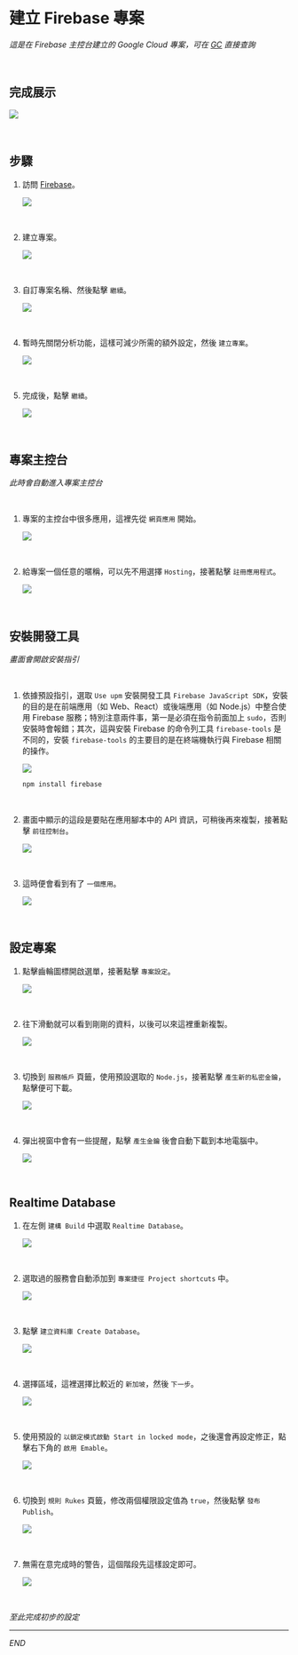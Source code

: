 # 建立 Firebase 專案

_這是在 Firebase 主控台建立的 Google Cloud 專案，可在 [GC](https://cloud.google.com/free?utm_source=google&utm_medium=cpc&utm_campaign=japac-TW-all-zh-dr-BKWS-all-core-trial-EXA-dr-1605216&utm_content=text-ad-none-none-DEV_c-CRE_644095273672-ADGP_Hybrid%20%7C%20BKWS%20-%20EXA%20%7C%20Txt%20~%20GCP_General_core%20brand_main-KWID_43700074766895895-aud-970366092687%3Akwd-6458750523&userloc_9040379-network_g&utm_term=KW_google%20cloud&gad_source=1&gclid=CjwKCAjw7oeqBhBwEiwALyHLM6yxfxy1e1fy44bdmMAbPSBu1sJLtWigFGMS-Ye12HF5FwfpLtxOgBoCfAUQAvD_BwE&gclsrc=aw.ds&hl=zh-tw) 直接查詢_

<br>

## 完成展示

![](images/img_34.png)

<br>

## 步驟

1. 訪問 [Firebase](https://console.firebase.google.com/u/0/)。

    ![](images/img_37.png)

<br>

2. 建立專案。

    ![](images/img_01.png)

<br>

3. 自訂專案名稱、然後點擊 `繼續`。

    ![](images/img_02.png)

<br>

4. 暫時先關閉分析功能，這樣可減少所需的額外設定，然後 `建立專案`。

    ![](images/img_03.png)

<br>

5. 完成後，點擊 `繼續`。

    ![](images/img_04.png)

<br>

## 專案主控台

_此時會自動進入專案主控台_

<br>

1. 專案的主控台中很多應用，這裡先從 `網頁應用` 開始。

    ![](images/img_05.png)

<br>

2. 給專案一個任意的暱稱，可以先不用選擇 `Hosting`，接著點擊 `註冊應用程式`。

    ![](images/img_06.png)

<br>

## 安裝開發工具

_畫面會開啟安裝指引_

<br>

1. 依據預設指引，選取 `Use upm` 安裝開發工具 `Firebase JavaScript SDK`，安裝的目的是在前端應用（如 Web、React）或後端應用（如 Node.js）中整合使用 Firebase 服務；特別注意兩件事，第一是必須在指令前面加上 `sudo`，否則安裝時會報錯；其次，這與安裝 Firebase 的命令列工具 `firebase-tools` 是不同的，安裝 `firebase-tools` 的主要目的是在終端機執行與 Firebase 相關的操作。

    ![](images/img_07.png)

    ```bash
    npm install firebase
    ```

<br>

2. 畫面中顯示的這段是要貼在應用腳本中的 API 資訊，可稍後再來複製，接著點擊 `前往控制台`。

    ![](images/img_08.png)

<br>

3. 這時便會看到有了 `一個應用`。

    ![](images/img_09.png)

<br>

## 設定專案

1. 點擊齒輪圖標開啟選單，接著點擊 `專案設定`。

    ![](images/img_10.png)

<br>

2. 往下滑動就可以看到剛剛的資料，以後可以來這裡重新複製。

    ![](images/img_11.png)

<br>

3. 切換到 `服務帳戶` 頁籤，使用預設選取的 `Node.js`，接著點擊 `產生新的私密金鑰`，點擊便可下載。

    ![](images/img_12.png)

<br>

4. 彈出視窗中會有一些提醒，點擊 `產生金鑰` 後會自動下載到本地電腦中。

    ![](images/img_13.png)

<br>

## Realtime Database

1. 在左側 `建構 Build` 中選取 `Realtime Database`。

    ![](images/img_14.png)

<br>

2. 選取過的服務會自動添加到 `專案捷徑 Project shortcuts` 中。

    ![](images/img_15.png)

<br>

3. 點擊 `建立資料庫 Create Database`。

    ![](images/img_16.png)

<br>

4. 選擇區域，這裡選擇比較近的 `新加坡`，然後 `下一步`。

    ![](images/img_17.png)

<br>

5. 使用預設的 `以鎖定模式啟動 Start in locked mode`，之後還會再設定修正，點擊右下角的 `啟用 Emable`。

    ![](images/img_18.png)

<br>

6. 切換到 `規則 Rukes` 頁籤，修改兩個權限設定值為 `true`，然後點擊 `發布 Publish`。

    ![](images/img_19.png)

<br>

7. 無需在意完成時的警告，這個階段先這樣設定即可。

    ![](images/img_20.png)

<br>

_至此完成初步的設定_

___

_END_